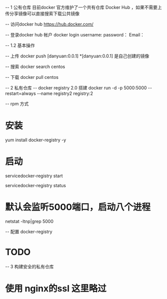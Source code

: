 
-- 1 公有仓库
 目前docker 官方维护了一个共有仓库 Docker Hub ，如果不需要上传分享镜像可以直接搜索下载公共镜像

-- 访问docker hub
https://hub.docker.com/

-- 登录docker hub 帐户
docker login
username:
password：
Email：

-- 1.2 基本操作

-- 上传
docker push [danyuan:0.0.1]
*[danyuan:0.0.1] 是自己创建的镜像

-- 搜索
docker search centos

-- 下载
docker pull centos


-- 2 私有仓库
-- docker registry 2.0 搭建
docker run -d -p 5000:5000 --restart=always --name registry2 registry:2

-- rpm 方式

# 安装
yum install docker-registry -y
# 启动
servicedocker-registry start 

servicedocker-registry status
# 默认会监听5000端口，启动八个进程
netstat -ltnp|grep 5000

-- 配置 docker-registry
# TODO


-- 3 构建安全的私有仓库
# 使用 nginx的ssl 这里略过


